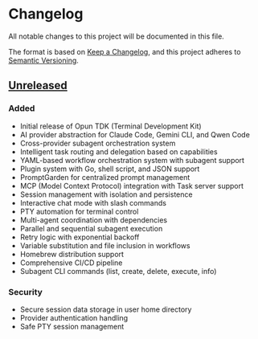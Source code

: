 # Changelog

All notable changes to this project will be documented in this file.

The format is based on [Keep a Changelog](https://keepachangelog.com/en/1.0.0/),
and this project adheres to [Semantic Versioning](https://semver.org/spec/v2.0.0.html).

## [Unreleased]

### Added
- Initial release of Opun TDK (Terminal Development Kit)
- AI provider abstraction for Claude Code, Gemini CLI, and Qwen Code
- Cross-provider subagent orchestration system
- Intelligent task routing and delegation based on capabilities
- YAML-based workflow orchestration system with subagent support
- Plugin system with Go, shell script, and JSON support
- PromptGarden for centralized prompt management
- MCP (Model Context Protocol) integration with Task server support
- Session management with isolation and persistence
- Interactive chat mode with slash commands
- PTY automation for terminal control
- Multi-agent coordination with dependencies
- Parallel and sequential subagent execution
- Retry logic with exponential backoff
- Variable substitution and file inclusion in workflows
- Homebrew distribution support
- Comprehensive CI/CD pipeline
- Subagent CLI commands (list, create, delete, execute, info)

### Security
- Secure session data storage in user home directory
- Provider authentication handling
- Safe PTY session management

[Unreleased]: https://github.com/rizome-dev/opun/compare/v0.1.0...HEAD
